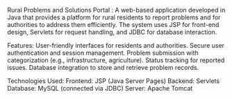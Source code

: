 Rural Problems and Solutions Portal :
A web-based application developed in Java that provides a platform for rural residents to report problems and for authorities to address them efficiently. The system uses JSP for front-end design, Servlets for request handling, and JDBC for database interaction.

Features:
User-friendly interfaces for residents and authorities.
Secure user authentication and session management.
Problem submission with categorization (e.g., infrastructure, agriculture).
Status tracking for reported issues.
Database integration to store and retrieve problem records.

Technologies Used:
Frontend: JSP (Java Server Pages)
Backend: Servlets
Database: MySQL (connected via JDBC)
Server: Apache Tomcat
